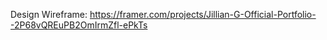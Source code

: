 Design Wireframe:
https://framer.com/projects/Jillian-G-Official-Portfolio--2P68vQREuPB2OmIrmZfl-ePkTs
